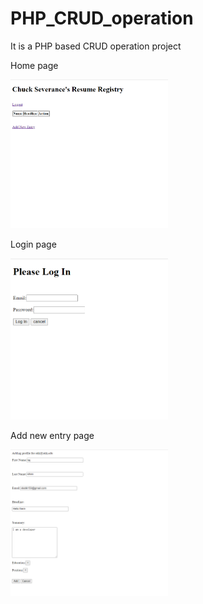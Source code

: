 # PHP_CRUD_operation
It is a PHP based CRUD operation project
<p>Home page</p>
<img src="php_crud/pic1.PNG" width=50%>

<p>Login page</p>
<img src="php_crud/pic2.PNG" width=50%>

<p>Add new entry page</p>
<img src="php_crud/pic3.PNG" width=50%>
